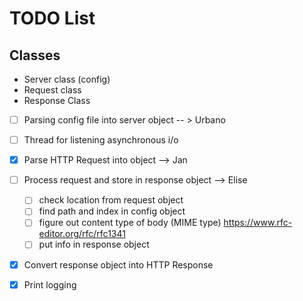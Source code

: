# TODO List

## Classes
-	Server class (config)
-	Request class
-	Response Class

- [ ] Parsing config file into server object -- > Urbano
- [ ] Thread for listening asynchronous i/o
- [x] Parse HTTP Request into object --> Jan
- [ ] Process request and store in response object --> Elise
	- [ ] check location from request object
	- [ ] find path and index in config object
	- [ ] figure out content type of body (MIME type) https://www.rfc-editor.org/rfc/rfc1341
	- [ ] put info in response object
- [x] Convert response object into HTTP Response 
- [x] Print logging



